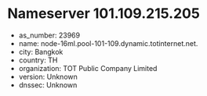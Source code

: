 # Nameserver 101.109.215.205

* as_number: 23969
* name: node-16ml.pool-101-109.dynamic.totinternet.net.
* city: Bangkok
* country: TH
* organization: TOT Public Company Limited
* version: Unknown
* dnssec: Unknown
